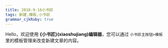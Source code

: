 ```yaml
---
title: 2018-9-16小书匠
tags: 新建,模板,小书匠
grammar_cjkRuby: true
---
```



Hello，欢迎使用 **{小书匠}(xiaoshujiang)编辑器**，您可以通过 `小书匠主按钮>模板` 里的模板管理来改变新建文章的内容。
